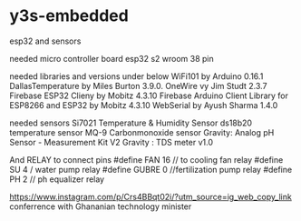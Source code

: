 # y3s-embedded
esp32 and sensors

needed micro controller board
esp32 s2 wroom 38 pin

needed libraries and versions under below
WiFi101 by Arduino 0.16.1
DallasTemperature by Miles Burton 3.9.0.
OneWire vy Jim Studt 2.3.7
Firebase ESP32 Clieny by Mobitz 4.3.10
Firebase Arduino Client Library for ESP8266 and ESP32 by Mobitz 4.3.10
WebSerial by Ayush Sharma 1.4.0

needed sensors 
Si7021 Temperature & Humidity Sensor
ds18b20 temperature sensor
MQ-9 Carbonmonoxide sensor
Gravity: Analog pH Sensor - Measurement Kit V2
Gravity : TDS meter v1.0

And RELAY to connect pins
#define FAN 16 // to cooling fan relay
#define SU 4 / water pump relay
#define GUBRE 0 //fertilization pump relay
#define PH 2 // ph equalizer relay

https://www.instagram.com/p/Crs4BBqt02i/?utm_source=ig_web_copy_link  
conferrence with Ghananian technology minister

